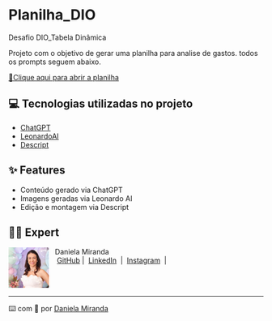 # Planilha_DIO
Desafio DIO_Tabela Dinâmica




Projeto com o objetivo de gerar uma planilha para analise de gastos. todos os prompts
seguem abaixo.

<a href="Despesas.xlsx" title="View Excel now"> 📕Clique aqui para abrir a planilha</a>

## 💻 Tecnologias utilizadas no projeto

- [ChatGPT](https://chat.openai.com/) 
- [LeonardoAI](https://leonardo.ai/)
- [Descript](https://www.descript.com/)


## ✨ Features

- Conteúdo gerado via ChatGPT
- Imagens geradas via Leonardo AI
- Edição e montagem via Descript


## 👨‍💻 Expert

<p>
    <img 
      align=left 
      margin=10 
      width=80 
      src="foto2.jpg"
    />
    <p>&nbsp&nbsp&nbspDaniela Miranda<br>
    &nbsp&nbsp&nbsp
    <a href="https://github.com/daniti-caixa">
    GitHub</a>&nbsp;|&nbsp;
    <a href="www.linkedin.com/daniela-miranda-6b6a64110">LinkedIn</a>
&nbsp;|&nbsp;
    <a href="https://www.instagram.com/danielarodriguesdemiranda/">
    Instagram</a>
&nbsp;|&nbsp;</p>
</p>
<br/><br/>
<p>

---

⌨️ com 💜 por [Daniela Miranda](https://github.com/daniti-caixa)
